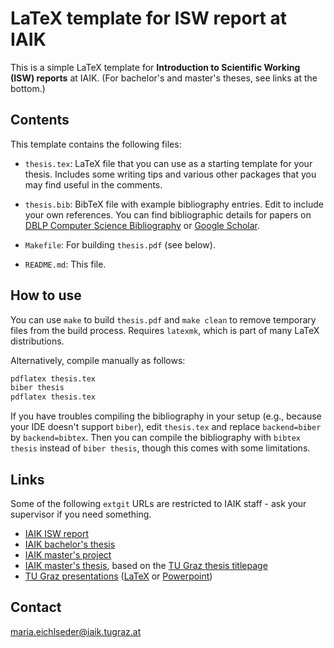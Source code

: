 LaTeX template for ISW report at IAIK
=====================================

This is a simple LaTeX template for **Introduction to Scientific Working (ISW) reports** at IAIK.
(For bachelor's and master's theses, see links at the bottom.)

Contents
--------

This template contains the following files:

  * `thesis.tex`: LaTeX file that you can use as a starting template for your thesis. Includes some writing tips and various other packages that you may find useful in the comments.

  * `thesis.bib`: BibTeX file with example bibliography entries. Edit to include your own references. You can find bibliographic details for papers on [DBLP Computer Science Bibliography](https://dblp.org/search/) or [Google Scholar](https://scholar.google.com/).

  * `Makefile`: For building `thesis.pdf` (see below).

  * `README.md`: This file.

How to use
----------

You can use `make` to build `thesis.pdf` and `make clean` to remove temporary files from the build process. Requires `latexmk`, which is part of many LaTeX distributions.

Alternatively, compile manually as follows:

```bash
pdflatex thesis.tex
biber thesis
pdflatex thesis.tex
```

If you have troubles compiling the bibliography in your setup (e.g., because your IDE doesn't support `biber`), edit `thesis.tex` and replace `backend=biber` by `backend=bibtex`. Then you can compile the bibliography with `bibtex thesis` instead of `biber thesis`, though this comes with some limitations.

Links
-----

Some of the following `extgit` URLs are restricted to IAIK staff - ask your supervisor if you need something.

  * [IAIK ISW report](https://extgit.iaik.tugraz.at/castle/student/templates/isw-report)
  * [IAIK bachelor's thesis](https://extgit.iaik.tugraz.at/castle/student/templates/bachelor-thesis)
  * [IAIK master's project](https://extgit.iaik.tugraz.at/castle/student/templates/master-project)
  * [IAIK master's thesis](https://extgit.iaik.tugraz.at/castle/student/templates/master-thesis), based on the [TU Graz thesis titlepage](https://tu4u.tugraz.at/en/students/organisation-and-administration/corporate-design-templates/#c252670)
  * [TU Graz presentations](https://tu4u.tugraz.at/en/students/organisation-and-administration/corporate-design-templates/#c248569) ([LaTeX](https://tu4u.tugraz.at/en/students/organisation-and-administration/corporate-design-templates/latex-presentation-template/) or [Powerpoint](https://tu4u.tugraz.at/en/students/organisation-and-administration/corporate-design-templates/minimalist-powerpoint-presentation-template-with-more-space-for-content/))

Contact
-------

maria.eichlseder@iaik.tugraz.at

